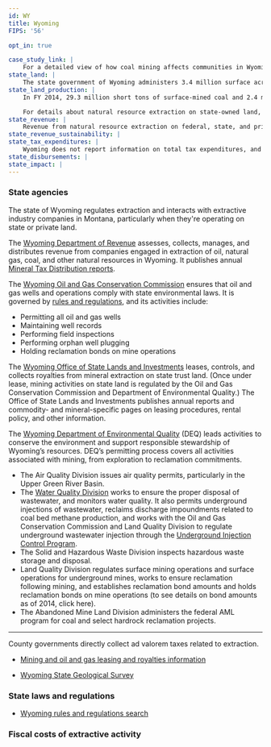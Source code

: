 ```yaml
---
id: WY
title: Wyoming
FIPS: '56'

opt_in: true

case_study_link: |
    For a detailed view of how coal mining affects communities in Wyoming, read more about [Campbell County](../../case-studies/campbell/).
state_land: |
    The state government of Wyoming administers 3.4 million surface acres of land (about 5.5% of the state) and 3.9 million mineral acres. For detailed information about land ownership in each county, see the [Wyoming Statewide Parcel Viewer](http://gis.wyo.gov/parcels/).
state_land_production: |
    In FY 2014, 29.3 million short tons of surface-mined coal and 2.4 million short tons of underground-mined coal were extracted on state lands in Wyoming.

    For details about natural resource extraction on state-owned land, see annual reports produced by the [Office of State Lands and Investments](http://lands.wyo.gov/minerals).
state_revenue: |
    Revenue from natural resource extraction on federal, state, and private land is a primary source of income for the state of Wyoming.
state_revenue_sustainability: |
state_tax_expenditures: |
    Wyoming does not report information on total tax expenditures, and does not have tax expenditures associated with oil and gas.
state_disbursements: |
state_impact: |
---
```


<!-- State governance -->

### State agencies

The state of Wyoming regulates extraction and interacts with extractive industry companies in Montana, particularly when they're operating on state or private land.

The [Wyoming Department of Revenue](http://revenue.wyo.gov/) assesses, collects, manages, and distributes revenue from companies engaged in extraction of oil, natural gas, coal, and other natural resources in Wyoming. It publishes annual [Mineral Tax Distribution reports](http://revenue.wyo.gov/tax-distribution-reports/mineral-tax-distributions).

The [Wyoming Oil and Gas Conservation Commission](http://wogcc.state.wy.us/) ensures that oil and gas wells and operations comply with state environmental laws. It is governed by [rules and regulations](http://wogcc.state.wy.us/rules-statutes.cfm?Skip=%27Y%27), and its activities include:

* Permitting all oil and gas wells
* Maintaining well records
* Performing field inspections
* Performing orphan well plugging
* Holding reclamation bonds on mine operations

The [Wyoming Office of State Lands and Investments](http://lands.wyo.gov/home) leases, controls, and collects royalties from mineral extraction on state trust land. (Once under lease, mining activities on state land is regulated by the Oil and Gas Conservation Commission and Department of Environmental Quality.) The Office of State Lands and Investments publishes annual reports and commodity- and mineral-specific pages on leasing procedures, rental policy, and other information. 

The [Wyoming Department of Environmental Quality](http://deq.wyoming.gov/) (DEQ) leads activities to conserve the environment and support responsible stewardship of Wyoming’s resources. DEQ’s permitting process covers all activities associated with mining, from exploration to reclamation commitments.

* The Air Quality Division issues air quality permits, particularly in the Upper Green River Basin.
* The [Water Quality Division](http://deq.wyoming.gov/wqd/) works to ensure the proper disposal of wastewater, and monitors water quality. It also permits underground injections of wastewater, reclaims discharge impoundments related to coal bed methane production, and works with the Oil and Gas Conservation Commission and Land Quality Division to regulate underground wastewater injection through the [Underground Injection Control Program](http://deq.wyoming.gov/wqd/underground-injection-control/).
* The Solid and Hazardous Waste Division inspects hazardous waste storage and disposal.
* Land Quality Division regulates surface mining operations and surface operations for underground mines, works to ensure reclamation following mining, and establishes reclamation bond amounts and holds reclamation bonds on mine operations (to see details on bond amounts as of 2014, click here).
* The Abandoned Mine Land Division administers the federal AML program for coal and select hardrock reclamation projects.


-----

County governments directly collect ad valorem taxes related to extraction.

  - [Mining and oil and gas leasing and royalties information](https://sites.google.com/a/wyo.gov/osli/minerals/royalty)

* [Wyoming State Geological Survey](http://www.wsgs.wyo.gov/)


### State laws and regulations

* [Wyoming rules and regulations search](http://soswy.state.wy.us/Rules/default.aspx)


### Fiscal costs of extractive activity
